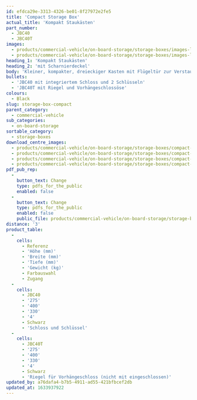 ```yaml
---
id: efdca29e-3313-4326-be01-8f27972e2fe5
title: 'Compact Storage Box'
actual_title: 'Kompakt Staukästen'
part_number:
  - JBC40
  - JBC40T
images:
  - products/commercial-vehicle/on-board-storage/storage-boxes/images-lr/Product_Image_776x776_(518x518_focus_area)-JBC40_01.jpg
  - products/commercial-vehicle/on-board-storage/storage-boxes/images-lr/Product_Image_776x776_(518x518_focus_area)-JBC40_02.jpg
heading_1: 'Kompakt Staukästen'
heading_2: 'mit Scharnierdeckel'
body: 'Kleiner, kompakter, dreieckiger Kasten mit Flügeltür zur Verstauung von Steuergeräten oder beliebigen Teilen zwischen den Rädern'
bullets:
  - 'JBC40 mit integriertem Schloss und 2 Schlüsseln'
  - 'JBC40T mit Riegel und Vorhängeschlossöse'
colours:
  - Black
slug: storage-box-compact
parent_category:
  - commercial-vehicle
sub_categories:
  - on-board-storage
sortable_category:
  - storage-boxes
download_centre_images:
  - products/commercial-vehicle/on-board-storage/storage-boxes/compact-40series/images-hr/JBC40_001.jpg
  - products/commercial-vehicle/on-board-storage/storage-boxes/compact-40series/images-hr/JBC40_002.jpg
  - products/commercial-vehicle/on-board-storage/storage-boxes/compact-40series/images-hr/JBC40_003.jpg
  - products/commercial-vehicle/on-board-storage/storage-boxes/compact-40series/images-hr/JBC40_03.jpg
pdf_pub_rep:
  -
    button_text: Change
    type: pdfs_for_the_public
    enabled: false
  -
    button_text: Change
    type: pdfs_for_the_public
    enabled: false
    public_file: products/commercial-vehicle/on-board-storage/storage-boxes/pdf-lr/PIL-SAL-0013.pdf
distance: '3'
product_table:
  -
    cells:
      - Referenz
      - 'Höhe (mm)'
      - 'Breite (mm)'
      - 'Tiefe (mm)'
      - 'Gewicht (kg)'
      - Farbauswahl
      - Zugang
  -
    cells:
      - JBC40
      - '275'
      - '400'
      - '330'
      - '4'
      - Schwarz
      - 'Schloss und Schlüssel'
  -
    cells:
      - JBC40T
      - '275'
      - '400'
      - '330'
      - '4'
      - Schwarz
      - 'Riegel für Vorhängeschloss (nicht mit eingeschlossen)'
updated_by: a76dafa4-b7b5-4911-ad55-421bfbcef2db
updated_at: 1633937922
---
```

